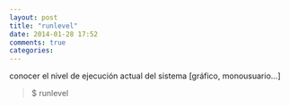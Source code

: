 ```yaml
---
layout: post
title: "runlevel"
date: 2014-01-28 17:52
comments: true
categories: 
---
```

conocer el nivel de ejecución actual del sistema [gráfico, monousuario...]

>$ runlevel

